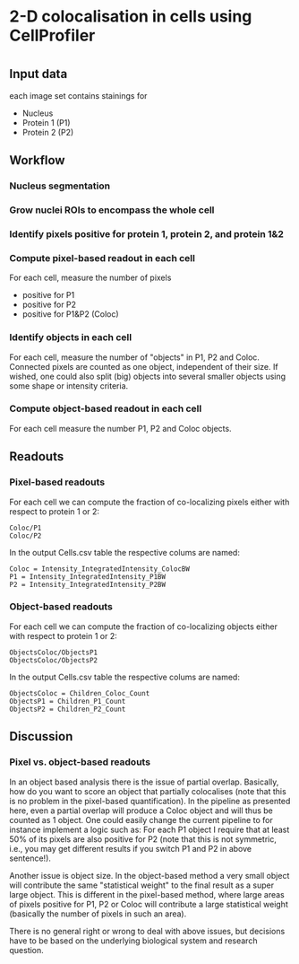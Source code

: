 #
# 2-D colocalisation in cells using CellProfiler
#

## Input data

each image set contains stainings for

- Nucleus
- Protein 1 (P1)
- Protein 2 (P2)

## Workflow

### Nucleus segmentation

### Grow nuclei ROIs to encompass the whole cell

### Identify pixels positive for protein 1, protein 2, and protein 1&2

### Compute pixel-based readout in each cell

For each cell, measure the number of pixels
 
- positive for P1
- positive for P2
- positive for P1&P2 (Coloc)

### Identify objects in each cell 

For each cell, measure the number of "objects" in P1, P2 and Coloc.
Connected pixels are counted as one object, independent of their size.
If wished, one could also split (big) objects into several smaller objects using some shape or intensity criteria.

### Compute object-based readout in each cell

For each cell measure the number P1, P2 and Coloc objects.

## Readouts 

### Pixel-based readouts

For each cell we can compute the fraction of co-localizing pixels either with respect to protein 1 or 2: 

	Coloc/P1
	Coloc/P2

In the output Cells.csv table the respective colums are named:

	Coloc = Intensity_IntegratedIntensity_ColocBW
	P1 = Intensity_IntegratedIntensity_P1BW
	P2 = Intensity_IntegratedIntensity_P2BW
  
### Object-based readouts

For each cell we can compute the fraction of co-localizing objects either with respect to protein 1 or 2: 

	ObjectsColoc/ObjectsP1
	ObjectsColoc/ObjectsP2

In the output Cells.csv table the respective colums are named:

	ObjectsColoc = Children_Coloc_Count
	ObjectsP1 = Children_P1_Count
	ObjectsP2 = Children_P2_Count


## Discussion

### Pixel vs. object-based readouts

In an object based analysis there is the issue of partial overlap. Basically, how do you want to score an object that partially colocalises (note that this is no problem in the pixel-based quantification). In the pipeline as presented here, even a partial overlap will produce a Coloc object and will thus be counted as 1 object. One could easily change the current pipeline to for instance implement a logic such as: For each P1 object I require that at least 50% of its pixels are also positive for P2 (note that this is not symmetric, i.e., you may get different results if you switch P1 and P2 in above sentence!).

Another issue is object size. In the object-based method a very small object will contribute the same "statistical weight" to the final result as a super large object. This is different in the pixel-based method, where large areas of pixels positive for P1, P2 or Coloc will contribute a large statistical weight (basically the number of pixels in such an area).

There is no general right or wrong to deal with above issues, but decisions have to be based on the underlying biological system and research question.




 
 